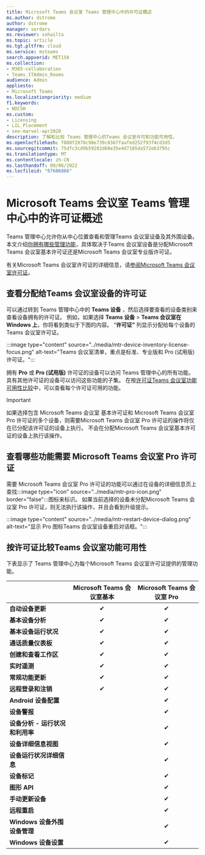 ```yaml
---
title: Microsoft Teams 会议室 Teams 管理中心中的许可证概述
ms.author: dstrome
author: dstrome
manager: serdars
ms.reviewer: sohailta
ms.topic: article
ms.tgt.pltfrm: cloud
ms.service: msteams
search.appverid: MET150
ms.collection:
- M365-collaboration
- Teams_ITAdmin_Rooms
audience: Admin
appliesto:
- Microsoft Teams
ms.localizationpriority: medium
f1.keywords:
- NOCSH
ms.custom:
- Licensing
- LIL_Placement
- seo-marvel-apr2020
description: 了解和比较 Teams 管理中心的Teams 会议室许可和功能可用性。
ms.openlocfilehash: f880f2878c98e739c0367faafed252f93f4cd3d5
ms.sourcegitcommit: 75dfc3cd9b59282d68e35e4d7185da572eb3795c
ms.translationtype: MT
ms.contentlocale: zh-CN
ms.lasthandoff: 09/06/2022
ms.locfileid: "67606866"
---
```

# <a name="microsoft-teams-rooms-license-overview-in-teams-admin-center"></a>Microsoft Teams 会议室 Teams 管理中心中的许可证概述

Teams 管理中心允许你从中心位置查看和管理Teams 会议室设备及其外围设备。 本文介绍[你拥有哪些管理功能](#comparison-of-teams-rooms-feature-availability-by-license)，具体取决于Teams 会议室设备是分配Microsoft Teams 会议室基本许可证还是Microsoft Teams 会议室专业版许可证。

有关Microsoft Teams 会议室许可证的详细信息，请[参阅Microsoft Teams 会议室许可证](rooms-licensing.md)。

## <a name="see-which-licenses-are-assigned-to-teams-rooms-devices"></a>查看分配给Teams 会议室设备的许可证

可以通过转到 Teams 管理中心中的 **Teams 设备** ，然后选择要查看的设备类别来查看设备拥有的许可证。 例如，如果选择 **Teams 设备** > **Teams 会议室在 Windows 上**，你将看到类似于下图的内容。 “**许可证”** 列显示分配给每个设备的Teams 会议室许可证。

:::image type="content" source="../media/mtr-device-inventory-license-focus.png" alt-text="Teams 会议室清单，重点是标准、专业版和 Pro (试用版) 许可证。":::

拥有 **Pro** 或 **Pro (试用版)** 许可证的设备可以访问 Teams 管理中心的所有功能。 具有其他许可证的设备可以访问这些功能的子集。 在按[许可证Teams 会议室功能可用性比较](#comparison-of-teams-rooms-feature-availability-by-license)中，可以查看每个许可证可用的功能。

> [!IMPORTANT]
> 如果选择包含 Microsoft Teams 会议室 基本许可证和 Microsoft Teams 会议室 Pro 许可证的多个设备，则需要Microsoft Teams 会议室 Pro 许可证的操作将仅在已分配该许可证的设备上执行。 不会在分配Microsoft Teams 会议室基本许可证的设备上执行该操作。

## <a name="see-which-features-require-a-microsoft-teams-rooms-pro-license"></a>查看哪些功能需要 Microsoft Teams 会议室 Pro 许可证

需要 Microsoft Teams 会议室 Pro 许可证的功能可以通过在设备的详细信息页上查找:::image type="icon" source="../media/mtr-pro-icon.png" border="false":::图标来标识。 如果当前选择的设备未分配Microsoft Teams 会议室 Pro 许可证，则无法执行该操作，并且会看到升级提示。

:::image type="content" source="../media/mtr-restart-device-dialog.png" alt-text="显示 Pro 图标Teams 会议室设备重启对话框。":::

## <a name="comparison-of-teams-rooms-feature-availability-by-license"></a>按许可证比较Teams 会议室功能可用性

下表显示了 Teams 管理中心为每个Microsoft Teams 会议室许可证提供的管理功能。

|                                               | Microsoft Teams 会议室基本 | Microsoft Teams 会议室 Pro |
|:----------------------------------------------|:---------------------------:|:-------------------------:|
| **自动设备更新**                  | &#x2714;                    | &#x2714;                  |
| **基本设备分析**                    | &#x2714;                    | &#x2714;                  |
| **基本设备运行状况**                       | &#x2714;                    | &#x2714;                  |
| **通话质量仪表板**                    | &#x2714;                    | &#x2714;                  |
| **创建和查看工作区**                | &#x2714;                    | &#x2714;                  |
| **实时遥测**                       | &#x2714;                    | &#x2714;                  |
| **常规功能更新**                   | &#x2714;                    | &#x2714;                  |
| **远程登录和注销**               | &#x2714;                    | &#x2714;                  |
| **Android 设备配置**             |                             | &#x2714;                  |
| **设备警报**                             |                             | &#x2714;                  |
| **设备分析 - 运行状况和利用率** |                             | &#x2714;                  |
| **设备详细信息视图**                        |                             | &#x2714;                  |
| **设备运行状况详细信息**                     |                             | &#x2714;                  |
| **设备标记**                               |                             | &#x2714;                  |
| **图形 API**                                |                             | &#x2714;                  |
| **手动更新设备**                     |                             | &#x2714;                  |
| **远程重启**                            |                             | &#x2714;                  |
| **Windows 设备外围设备管理**     |                             | &#x2714;                  |
| **Windows 设备设置**                   |                             | &#x2714;                  |
